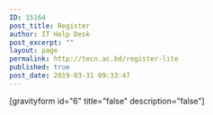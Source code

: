 ```yaml
---
ID: 15164
post_title: Register
author: IT Help Desk
post_excerpt: ""
layout: page
permalink: http://tecn.ac.bd/register-lite
published: true
post_date: 2019-03-31 09:33:47
---
```

[gravityform id="6" title="false" description="false"]